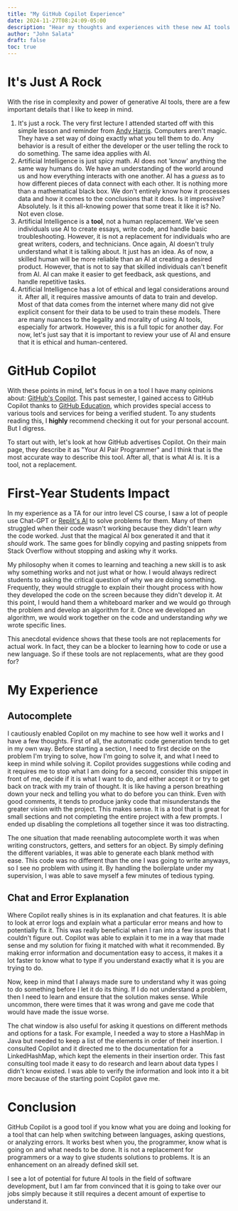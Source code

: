 ```yaml
---
title: "My GitHub Copilot Experience"
date: 2024-11-27T08:24:09-05:00
description: "Hear my thoughts and experiences with these new AI tools that bring unease to some"
author: "John Salata"
draft: false
toc: true
---
```

# It's Just A Rock

With the rise in complexity and power of generative AI tools, there are a few important details that I like to keep in mind.

1. It's just a rock. The very first lecture I attended started off with this simple lesson and reminder from [Andy Harris](https://librarything.com/author/harrisandy-1). Computers aren't magic. They have a set way of doing exactly what you tell them to do. Any behavior is a result of either the developer or the user telling the rock to do something. The same idea applies with AI.
2. Artificial Intelligence is just spicy math. AI does not 'know' anything the same way humans do. We have an understanding of the world around us and how everything interacts with one another. AI has a _guess_ as to how different pieces of data connect with each other. It is nothing more than a mathematical black box. We don't entirely know how it processes data and how it comes to the conclusions that it does. Is it impressive? Absolutely. Is it this all-knowing power that some treat it like it is? No. Not even close.
3. Artificial Intelligence is a **tool**, not a human replacement. We've seen individuals use AI to create essays, write code, and handle basic troubleshooting. However, it is not a replacement for individuals who are great writers, coders, and technicians. Once again, AI doesn't truly understand what it is talking about. It just has an idea. As of now, a skilled human will be more reliable than an AI at creating a desired product. However, that is not to say that skilled individuals can't benefit from AI. AI can make it easier to get feedback, ask questions, and handle repetitive tasks.
4. Artificial Intelligence has a lot of ethical and legal considerations around it. After all, it requires massive amounts of data to train and develop. Most of that data comes from the internet where many did not give explicit consent for their data to be used to train these models. There are many nuances to the legality and morality of using AI tools, especially for artwork. However, this is a full topic for another day. For now, let's just say that it is important to review your use of AI and ensure that it is ethical and human-centered.

# GitHub Copilot

With these points in mind, let's focus in on a tool I have many opinions about: [GitHub's Copilot](https://github.com/features/copilot). This past semester, I gained access to GitHub Copilot thanks to [GitHub Education](https://education.github.com/learner/learn), which provides special access to various tools and services for being a verified student. To any students reading this, I **highly** recommend checking it out for your personal account. But I digress.

To start out with, let's look at how GitHub advertises Copilot. On their main page, they describe it as "Your AI Pair Programmer" and I think that is the most accurate way to describe this tool. After all, that is what AI is. It is a tool, not a replacement.

# First-Year Students Impact

In my experience as a TA for our intro level CS course, I saw a lot of people use Chat-GPT or [Replit's AI](https://replit.com/ai) to solve problems for them. Many of them struggled when their code wasn't working because they didn't learn _why_ the code worked. Just that the magical AI box generated it and that it _should_ work. The same goes for blindly copying and pasting snippets from Stack Overflow without stopping and asking why it works.

My philosophy when it comes to learning and teaching a new skill is to ask why something works and not just what or how. I would always redirect students to asking the critical question of why we are doing something. Frequently, they would struggle to explain their thought process with how they developed the code on the screen because they didn't develop it. At this point, I would hand them a whiteboard marker and we would go through the problem and develop an algorithm for it. Once we developed an algorithm, we would work together on the code and understanding _why_ we wrote specific lines.

This anecdotal evidence shows that these tools are not replacements for actual work. In fact, they can be a blocker to learning how to code or use a new language. So if these tools are not replacements, what are they good for?

# My Experience

## Autocomplete

I cautiously enabled Copilot on my machine to see how well it works and I have a few thoughts. First of all, the automatic code generation tends to get in my own way. Before starting a section, I need to first decide on the problem I'm trying to solve, how I'm going to solve it, and what I need to keep in mind while solving it. Copilot provides suggestions while coding and it requires me to stop what I am doing for a second, consider this snippet in front of me, decide if it is what I want to do, and either accept it or try to get back on track with my train of thought. It is like having a person breathing down your neck and telling you what to do before you can think. Even with good comments, it tends to produce janky code that misunderstands the greater vision with the project. This makes sense. It is a tool that is great for small sections and not completing the entire project with a few prompts. I ended up disabling the completions all together since it was too distracting.

The one situation that made reenabling autocomplete worth it was when writing constructors, getters, and setters for an object. By simply defining the different variables, it was able to generate each blank  method with ease. This code was no different than the one I was going to write anyways, so I see no problem with using it. By handling the boilerplate under my supervision, I was able to save myself a few minutes of tedious typing.

## Chat and Error Explanation

Where Copilot really shines is in its explanation and chat features. It is able to look at error logs and explain what a particular error means and how to potentially fix it. This was really beneficial when I ran into a few issues that I couldn't figure out. Copilot was able to explain it to me in a way that made sense and my solution for fixing it matched with what it recommended. By making error information and documentation easy to access, it makes it a lot faster to know what to type if you understand exactly what it is you are trying to do.

Now, keep in mind that I always made sure to understand why it was going to do something before I let it do its thing. If I do not understand a problem, then I need to learn and ensure that the solution makes sense. While uncommon, there were times that it was wrong and gave me code that would have made the issue worse.

The chat window is also useful for asking it questions on different methods and options for a task. For example, I needed a way to store a HashMap in Java but needed to keep a list of the elements in order of their insertion. I consulted Copilot and it directed me to the documentation for a LinkedHashMap, which kept the elements in their insertion order. This fast consulting tool made it easy to do research and learn about data types I didn't know existed. I was able to verify the information and look into it a bit more because of the starting point Copilot gave me.

# Conclusion

GitHub Copilot is a good tool if you know what you are doing and looking for a tool that can help when switching between languages, asking questions, or analyzing errors. It works best when you, the programmer, know what is going on and what needs to be done. It is not a replacement for programmers or a way to give students solutions to problems. It is an enhancement on an already defined skill set.

I see a lot of potential for future AI tools in the field of software development, but I am far from convinced that it is going to take over our jobs simply because it still requires a decent amount of expertise to understand it.
